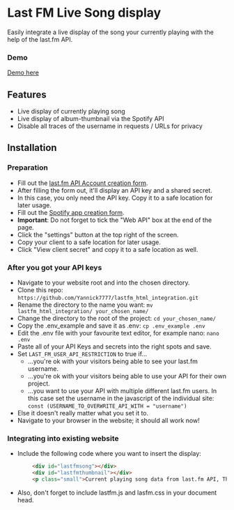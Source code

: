 # Last FM Live Song display
Easily integrate a live display of the song your currently playing with the help of the last.fm API.

### Demo
[Demo here](https://eyer.life/music_demo)

## Features
- Live display of currently playing song
- Live display of album-thumbnail via the Spotify API
- Disable all traces of the username in requests / URLs for privacy

## Installation
### Preparation
- Fill out the [last.fm API Account creation form](https://www.last.fm/api/account/create).
- After filling the form out, it'll display an API key and a shared secret.
- In this case, you only need the API key. Copy it to a safe location for later usage.
- Fill out the [Spotify app creation form](https://developer.spotify.com/dashboard/create).
- **Important**: Do not forget to tick the "Web API" box at the end of the page.
- Click the "settings" button at the top right of the screen.
- Copy your client to a safe location for later usage.
- Click "View client secret" and copy it to a safe location as well.

### After you got your API keys
- Navigate to your website root and into the chosen directory.
- Clone this repo: `https://github.com/Yannick7777/lastfm_html_integration.git`
- Rename the directory to the name you want: `mv lastfm_html_integration/ your_chosen_name/`
- Change the directory to the root of the project: `cd your_chosen_name/`
- Copy the .env_example and save it as .env: `cp .env_example .env`
- Edit the .env file with your favourite text editor, for example nano: `nano .env`
- Paste all of your API Keys and secrets into the right spots and save.
- Set `LAST_FM_USER_API_RESTRICTION` to true if... 
  - ...you're ok with your visitors being able to see your last.fm username.
  - ...you're ok with your visitors being able to use your API for their own project.
  - ...you want to use your API with multiple different last.fm users. In this case set the username
in the javascript of the individual site: `const (USERNAME_TO_OVERWRITE_API_WITH = "username")`
- Else it doesn't really matter what you set it to.
- Navigate to your browser in the website; it should all work now!
### Integrating into existing website 
- Include the following code where you want to insert the display:
```html
        <div id="lastfmsong"></div> 
        <div id="lastfmthumbnail"></div>
        <p class="small">Current playing song data from last.fm API, Thumbnail from Spotify API.</p>
```
- Also, don't forget to include lastfm.js and lasfm.css in your document head.
